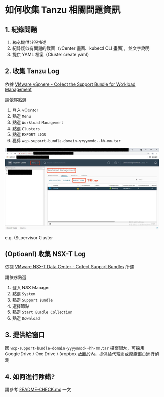 # 如何收集 Tanzu 相關問題資訊

## 1. 紀錄問題

1. 務必提供狀況描述
2. 紀錄疑似有問題的截圖（vCenter 畫面、kubectl CLI 畫面），並文字說明
3. 提供 YAML 檔案（Cluster create yaml）

## 2. 收集 Tanzu Log
依據 [VMware vSphere - Collect the Support Bundle for Workload Management
](https://docs.vmware.com/en/VMware-vSphere/7.0/vmware-vsphere-with-tanzu/GUID-CC9A47FF-E623-4C73-A28E-ACEE88EF4BBD.html)

請依序點選
1. 登入 vCenter
2. 點選 `Menu`
3. 點選 `Workload Management`
4. 點選 `Clusters`
5. 點選 `EXPORT LOGS`
6. 獲得 `wcp-support-bundle-domain-yyyymmdd--hh-mm.tar` 

![](export-logs.jpeg)

e.g. 
(Supervisor Cluster 

## (Optioanl) 收集 NSX-T Log

依據 [VMware NSX-T Data Center - Collect Support Bundles](https://docs.vmware.com/en/VMware-NSX-T-Data-Center/3.1/administration/GUID-73D9AF0D-4000-4EF2-AC66-6572AD1A0B30.html) 所述

請依序點選
1. 登入 NSX Manager
2. 點選 `System`
3. 點選 `Support Bundle`
4. 選擇節點
5. 點選 `Start Bundle Collection`
6. 點選 `Download`

## 3. 提供給窗口

因 `wcp-support-bundle-domain-yyyymmdd--hh-mm.tar` 檔案很大，可採用 Google Drive / One Drive / Dropbox 放置於內，提供給代理商或原廠窗口進行偵測

## 4. 如何進行除錯?

請參考 [README-CHECK.md](README-CHECK.md) 一文

